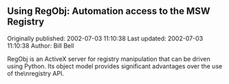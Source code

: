 ## Using RegObj: Automation access to the MSW Registry 
Originally published: 2002-07-03 11:10:38 
Last updated: 2002-07-03 11:10:38 
Author: Bill Bell 
 
RegObj is an ActiveX server for registry manipulation that can be driven using Python. Its object model provides significant advantages over the use of the\nregistry API.